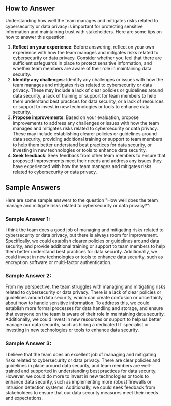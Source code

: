 

How to Answer
-------------

Understanding how well the team manages and mitigates risks related to cybersecurity or data privacy is important for protecting sensitive information and maintaining trust with stakeholders. Here are some tips on how to answer this question:

1. **Reflect on your experience**: Before answering, reflect on your own experience with how the team manages and mitigates risks related to cybersecurity or data privacy. Consider whether you feel that there are sufficient safeguards in place to protect sensitive information, and whether team members are aware of their role in maintaining data security.
2. **Identify any challenges**: Identify any challenges or issues with how the team manages and mitigates risks related to cybersecurity or data privacy. These may include a lack of clear policies or guidelines around data security, a lack of training or support for team members to help them understand best practices for data security, or a lack of resources or support to invest in new technologies or tools to enhance data security.
3. **Propose improvements**: Based on your evaluation, propose improvements to address any challenges or issues with how the team manages and mitigates risks related to cybersecurity or data privacy. These may include establishing clearer policies or guidelines around data security, providing additional training or support to team members to help them better understand best practices for data security, or investing in new technologies or tools to enhance data security.
4. **Seek feedback**: Seek feedback from other team members to ensure that proposed improvements meet their needs and address any issues they have experienced with how the team manages and mitigates risks related to cybersecurity or data privacy.

Sample Answers
--------------

Here are some sample answers to the question "How well does the team manage and mitigate risks related to cybersecurity or data privacy?":

### Sample Answer 1:

I think the team does a good job of managing and mitigating risks related to cybersecurity or data privacy, but there is always room for improvement. Specifically, we could establish clearer policies or guidelines around data security, and provide additional training or support to team members to help them better understand best practices for data security. Additionally, we could invest in new technologies or tools to enhance data security, such as encryption software or multi-factor authentication.

### Sample Answer 2:

From my perspective, the team struggles with managing and mitigating risks related to cybersecurity or data privacy. There is a lack of clear policies or guidelines around data security, which can create confusion or uncertainty about how to handle sensitive information. To address this, we could establish more formal processes for data handling and storage, and ensure that everyone on the team is aware of their role in maintaining data security. Additionally, we could invest in new resources or support to help us better manage our data security, such as hiring a dedicated IT specialist or investing in new technologies or tools to enhance data security.

### Sample Answer 3:

I believe that the team does an excellent job of managing and mitigating risks related to cybersecurity or data privacy. There are clear policies and guidelines in place around data security, and team members are well-trained and supported in understanding best practices for data security. However, we could do more to invest in new technologies or tools to enhance data security, such as implementing more robust firewalls or intrusion detection systems. Additionally, we could seek feedback from stakeholders to ensure that our data security measures meet their needs and expectations.
